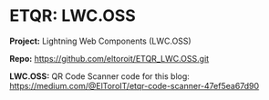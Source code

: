 # ETQR: LWC.OSS

**Project:** Lightning Web Components (LWC.OSS)

**Repo:** https://github.com/eltoroit/ETQR_LWC.OSS.git

**LWC.OSS:** QR Code Scanner code for this blog: https://medium.com/@ElToroIT/etqr-code-scanner-47ef5ea67d90
